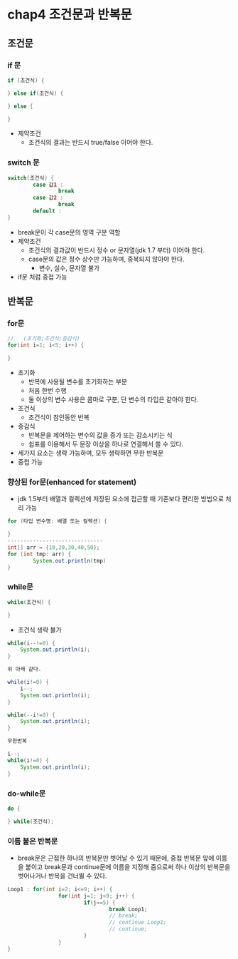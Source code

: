 # chap4 조건문과 반복문

## 조건문

### if 문

```java
if (조건식) {

} else if(조건식) {

} else {

}
```

- 제약조건
    - 조건식의 결과는 반드시 true/false 이어야 한다.

### switch 문

```java
switch(조건식) {
		case 값1 :
				break
		case 값2 :
				break
		default :
}
```

- break문이 각 case문의 영역 구분 역할
- 제약조건
    - 조건식의 결과값이 반드시 정수 or 문자열(jdk 1.7 부터) 이어야 한다.
    - case문의 값은 정수 상수만 가능하며, 중복되지 않아야 한다.
        - 변수, 실수, 문자열 불가
- if문 처럼 중첩 가능

## 반복문

### for문

```java
//   (초기화;조건식;증감식)
for(int i=1; i<5; i++) {

}
```

- 초기화
    - 반복에 사용될 변수를 초기화하는 부분
    - 처음 한번 수행
    - 둘 이상의 변수 사용은 콤마로 구분, 단 변수의 타입은 같아야 한다.
- 조건식
    - 조건식이 참인동안 반복
- 증감식
    - 반복문을 제어하는 변수의 값을 증가 또는 감소시키는 식
    - 쉼표를 이용해서 두 문장 이상을 하나로 연결해서 쓸 수 있다.
- 세가지 요소는 생략 가능하며, 모두 생략하면 무한 반복문
- 중첩 가능

### 향상된 for문(enhanced for statement)

- jdk 1.5부터 배열과 컬렉션에 저장된 요소에 접근할 때 기존보다 편리한 방법으로 처리 가능

```java
for (타입 변수명: 배열 또는 컬렉션) {

}
------------------------------
int[] arr = {10,20,30,40,50};
for (int tmp: arr) {
		System.out.println(tmp)
}
```

### while문

```java
while(조건식) {

}
```

- 조건식 생략 불가

```java
while(i--!=0) {
	System.out.println(i);
}

위 아래 같다.

while(i!=0) {
	i--;
	System.out.println(i);
}
```

```java
while(--i!=0) {
	System.out.println(i);
}

무한반복

i--;
while(i!=0) {
	System.out.println(i);
}
```

### do-while문

```java
do {

} while(조건식);
```

### 이름 붙은 반복문

- break문은 근접한 하나의 반복문만 벗어날 수 있기 때문에, 중첩 반복문 앞에 이름을 붙이고 break문과 continue문에 이름을 지정해 줌으로써 하나 이상의 반복문을 벗어나거나 반복을 건너뛸 수 있다.

```java
Loop1 : for(int i=2; i<=9; i++) {
				for(int j=1; j<9; j++) {
						if(j==5) {
								break Loop1;
								// break;
								// continue Loop1;
								// continue;
						}
				}
}
```